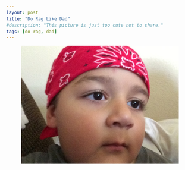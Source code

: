 ```yaml
---
layout: post
title: "Do Rag Like Dad"
#description: "This picture is just too cute not to share."
tags: [do rag, dad]
---
```



<figure>
	<img src="/uploads/2015/06/2015-06-27 16.22.26.jpg" alt="">
</figure>